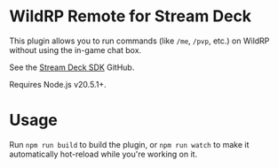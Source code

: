# WildRP Remote for Stream Deck

This plugin allows you to run commands (like `/me`, `/pvp`, etc.) on WildRP without using the in-game chat box.

See the [Stream Deck SDK](https://github.com/elgatosf/streamdeck) GitHub.

Requires Node.js v20.5.1+.

# Usage

Run `npm run build` to build the plugin, or `npm run watch` to make it automatically hot-reload while you're working on it.